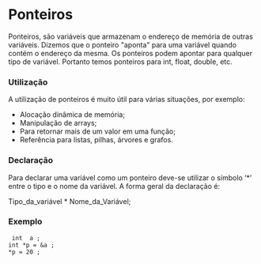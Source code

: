 ﻿# Ponteiros

   Ponteiros, são variáveis que armazenam o endereço de memória de outras variáveis. Dizemos que o ponteiro "aponta" para uma variável quando contém o endereço da mesma. Os ponteiros podem apontar para qualquer tipo de variável. Portanto temos ponteiros para int, float, double, etc.
   
  

### Utilização

 A utilização de ponteiros é muito útil para várias situações, por exemplo:

-   Alocação dinâmica de memória;
-   Manipulação de arrays;
-   Para retornar mais de um valor em uma função;
-   Referência para listas, pilhas, árvores e grafos.

### Declaração
Para declarar uma variável como um ponteiro deve-se utilizar o símbolo ‘*’ entre o tipo e o nome da variável. A forma geral da declaração é:

Tipo_da_variável * Nome_da_Variável;

### Exemplo

     int  a ;
    int *p = &a ;
    *p = 20 ;
    
